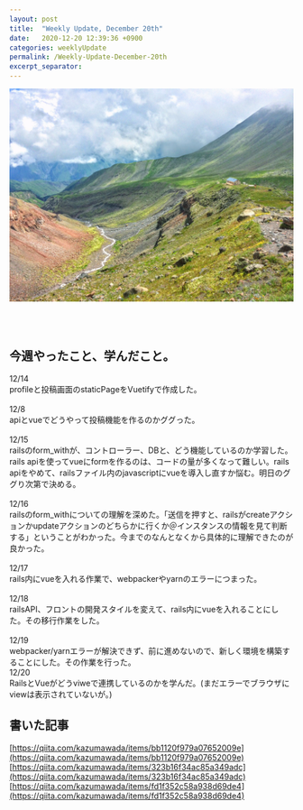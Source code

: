 ```yaml
---
layout: post
title:  "Weekly Update, December 20th"
date:   2020-12-20 12:39:36 +0900
categories: weeklyUpdate
permalink: /Weekly-Update-December-20th
excerpt_separator: 
---
```

![image here](/assets/img/thumbnail/six.jpeg)
<!--more-->

<br><br>


## 今週やったこと、学んだこと。
12/14<br>profileと投稿画面のstaticPageをVuetifyで作成した。<br><br>
12/8<br>apiとvueでどうやって投稿機能を作るのかググった。<br><br>
12/15<br>railsのform_withが、コントローラー、DBと、どう機能しているのか学習した。rails apiを使ってvueにformを作るのは、コードの量が多くなって難しい。rails apiをやめて、railsファイル内のjavascriptにvueを導入し直すか悩む。明日のググり次第で決める。<br><br>
12/16<br>railsのform_withについての理解を深めた。「送信を押すと、railsがcreateアクションかupdateアクションのどちらかに行くか＠インスタンスの情報を見て判断する」ということがわかった。今までのなんとなくから具体的に理解できたのが良かった。<br><br>
12/17<br>rails内にvueを入れる作業で、webpackerやyarnのエラーにつまった。<br><br>
12/18<br>railsAPI、フロントの開発スタイルを変えて、rails内にvueを入れることにした。その移行作業をした。<br><br>
12/19<br>webpacker/yarnエラーが解決できず、前に進めないので、新しく環境を構築することにした。その作業を行った。<br>
12/20<br>RailsとVueがどうviweで連携しているのかを学んだ。(まだエラーでブラウザにviewは表示されていないが。)<br>






## 書いた記事
[https://qiita.com/kazumawada/items/bb1120f979a07652009e](https://qiita.com/kazumawada/items/bb1120f979a07652009e)
[https://qiita.com/kazumawada/items/323b16f34ac85a349adc](https://qiita.com/kazumawada/items/323b16f34ac85a349adc)
[https://qiita.com/kazumawada/items/fd1f352c58a938d69de4](https://qiita.com/kazumawada/items/fd1f352c58a938d69de4)
